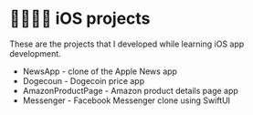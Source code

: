 # 📱📝👨‍💻 iOS projects
These are the projects that I developed while learning iOS app development.

* NewsApp - clone of the Apple News app
* Dogecoun - Dogecoin price app
* AmazonProductPage - Amazon product details page app
* Messenger - Facebook Messenger clone using SwiftUI